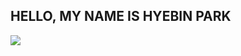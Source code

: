 ## HELLO, MY NAME IS HYEBIN PARK

<a href="https://github.com/anuraghazra/github-readme-stats">
  <img align="center" src="https://github-readme-stats.vercel.app/api?username=arombin&count_private=false&show_icons=true&cache_seconds=43200&locale=en&bg_color=30,7eaff7,2e486b,081930,010003&text_color=ffffff&icon_color=ffe942&title_color=ffd000" />
</a>